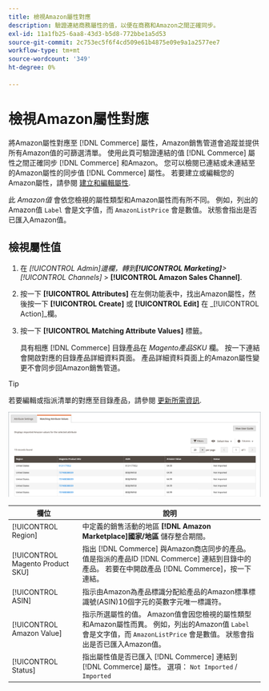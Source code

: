 ```yaml
---
title: 檢視Amazon屬性對應
description: 驗證連結商務屬性的值，以便在商務和Amazon之間正確同步。
exl-id: 11a1fb25-6aa8-43d3-b5d8-772bbe1a5d53
source-git-commit: 2c753ec5f6f4cd509e61b4875e09e9a1a2577ee7
workflow-type: tm+mt
source-wordcount: '349'
ht-degree: 0%

---
```


# 檢視Amazon屬性對應

將Amazon屬性對應至 [!DNL Commerce] 屬性，Amazon銷售管道會追蹤並提供所有Amazon值的可篩選清單。 使用此頁可驗證連結的值 [!DNL Commerce] 屬性之間正確同步 [!DNL Commerce] 和Amazon。 您可以檢閱已連結或未連結至的Amazon屬性的同步值 [!DNL Commerce] 屬性。 若要建立或編輯您的Amazon屬性，請參閱 [建立和編輯屬性](./creating-attributes.md).

此 _Amazon值_ 會依您檢視的屬性類型和Amazon屬性而有所不同。 例如，列出的Amazon值 `Label` 會是文字值，而 `AmazonListPrice` 會是數值。 狀態會指出是否已匯入Amazon值。

## 檢視屬性值

1. 在 _[!UICONTROL Admin]_邊欄，轉到&#x200B;**[!UICONTROL Marketing]**>_[!UICONTROL Channels]_ > **[!UICONTROL Amazon Sales Channel]**.

1. 按一下 **[!UICONTROL Attributes]** 在左側功能表中，找出Amazon屬性，然後按一下 **[!UICONTROL Create]** 或 **[!UICONTROL Edit]** 在 _[!UICONTROL Action]_欄。

1. 按一下 **[!UICONTROL Matching Attribute Values]** 標籤。

   具有相應 [!DNL Commerce] 目錄產品在 _Magento產品SKU_ 欄。 按一下連結會開啟對應的目錄產品詳細資料頁面。 產品詳細資料頁面上的Amazon屬性變更不會同步回Amazon銷售管道。

>[!TIP]
>若要編輯或指派清單的對應至目錄產品，請參閱 [更新所需資訊](./amazon-manually-update-incomplete-listing.md).

![查看屬性值](assets/amazon-managing-attribute-values.png)

| 欄位 | 說明 |
|--- |--- |
| [!UICONTROL Region] | 中定義的銷售活動的地區 **[!DNL Amazon Marketplace]國家/地區** 儲存整合期間。 |
| [!UICONTROL Magento Product SKU] | 指出 [!DNL Commerce] 與Amazon商店同步的產品。 值是指派的產品ID [!DNL Commerce] 連結到目錄中的產品。 若要在中開啟產品 [!DNL Commerce]，按一下連結。 |
| [!UICONTROL ASIN] | 指示由Amazon為產品標識分配給產品的Amazon標準標識號(ASIN)10個字元的英數字元唯一標識符。 |
| [!UICONTROL Amazon Value] | 指示所選屬性的值。 Amazon值會因您檢視的屬性類型和Amazon屬性而異。 例如，列出的Amazon值 `Label` 會是文字值，而 `AmazonListPrice` 會是數值。 狀態會指出是否已匯入Amazon值。 |
| [!UICONTROL Status] | 指出屬性值是否已匯入 [!DNL Commerce] 連結到 [!DNL Commerce] 屬性。 選項： `Not Imported` / `Imported` |

